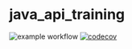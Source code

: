 # java_api_training
![example workflow](https://github.com/Clemdubois/java_api_training/actions/workflows/build.yml/badge.svg)
[![codecov](https://codecov.io/gh/Clemdubois/java_api_training/branch/main/graph/badge.svg?token=M1SPVDVNKC)](https://codecov.io/gh/Clemdubois/java_api_training)
